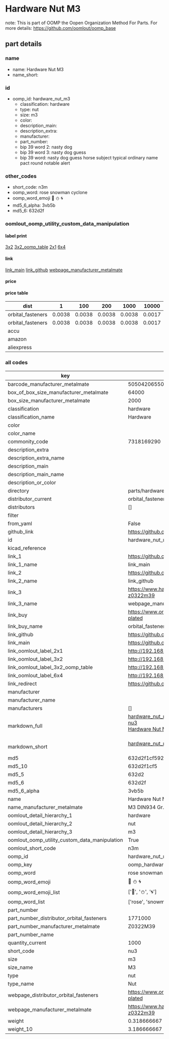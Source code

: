 # Hardware Nut M3  

note: This is part of OOMP the Oopen Organization Method For Parts. For more details: https://github.com/oomlout/oomp_base

##  part details
  







### name
* name: Hardware Nut M3
* name_short: 
### id
* oomp_id: hardware_nut_m3
  * classification: hardware
  * type: nut
  * size: m3
  * color: 
  * description_main: 
  * description_extra: 
  * manufacturer: 
  * part_number: 
  * bip 39 word 2: nasty dog
  * bip 39 word 3: nasty dog guess
  * bip 39 word: nasty dog guess horse subject typical ordinary name pact round notable alert

### other_codes
* short_code: n3m
* oomp_word: rose snowman cyclone
* oomp_word_emoji :rose: :snowman: :cyclone:
* md5_6_alpha: 3vb5b
* md5_6: 632d2f






### oomlout_oomp_utility_custom_data_manipulation
#### label print
[3x2](http://192.168.1.245:1112/?label=oomp%203vb5b)
[3x2_oomp_table](http://192.168.1.108:1112/?label=oomp%203vb5b)
[2x1](http://192.168.1.242:1112/?label=oomp%203vb5b)
[6x4](http://192.168.1.55:1112/?label=oomp%203vb5b)    

#### link

[link_main](https://github.com/oomlout/oomlout_oomp_version_1_messy/tree/main/parts/hardware_nut_m3) [link_github](https://github.com/oomlout/oomlout_oomp_version_1_messy/tree/main/parts/hardware_nut_m3) [webpage_manufacturer_metalmate](https://www.harclob2b.com/m3-din934-gr-8-din267-full-nut-zinc-plated-boxed-z0322m39)                            

#### price

#### price table
| dist | 1 | 100 | 200 | 1000 | 10000 |
|------|---|-----|-----|------|-------|
| orbital_fasteners | 0.0038 | 0.0038 | 0.0038 | 0.0038 | 0.0017 |
| orbital_fasteners | 0.0038 | 0.0038 | 0.0038 | 0.0038 | 0.0017 | 
| accu |  |  |  |  |  | 
| amazon |  |  |  |  |  | 
| aliexpress |  |  |  |  |  | 














### all codes 
| key | value |  
| --- | --- |  
| barcode_manufacturer_metalmate | 5050420655088 |  
| box_of_box_size_manufacturer_metalmate | 64000 |  
| box_size_manufacturer_metalmate | 2000 |  
| classification | hardware |  
| classification_name | Hardware |  
| color |  |  
| color_name |  |  
| commonity_code | 7318169290 |  
| description_extra |  |  
| description_extra_name |  |  
| description_main |  |  
| description_main_name |  |  
| description_or_color |   |  
| directory | parts/hardware_nut_m3 |  
| distributor_current | orbital_fasteners |  
| distributors | [] |  
| filter |  |  
| from_yaml | False |  
| github_link | https://github.com/oomlout/oomlout_oomp_part_src/tree/main/parts/hardware_nut_m3 |  
| id | hardware_nut_m3 |  
| kicad_reference |  |  
| link_1 | https://github.com/oomlout/oomlout_oomp_version_1_messy/tree/main/parts/hardware_nut_m3 |  
| link_1_name | link_main |  
| link_2 | https://github.com/oomlout/oomlout_oomp_version_1_messy/tree/main/parts/hardware_nut_m3 |  
| link_2_name | link_github |  
| link_3 | https://www.harclob2b.com/m3-din934-gr-8-din267-full-nut-zinc-plated-boxed-z0322m39 |  
| link_3_name | webpage_manufacturer_metalmate |  
| link_buy | https://www.orbitalfasteners.co.uk/products/m3-mild-steel-hexagon-full-nuts-bright-zinc-plated |  
| link_buy_name | orbital_fasteners |  
| link_github | https://github.com/oomlout/oomlout_oomp_version_1_messy/tree/main/parts/hardware_nut_m3 |  
| link_main | https://github.com/oomlout/oomlout_oomp_version_1_messy/tree/main/parts/hardware_nut_m3 |  
| link_oomlout_label_2x1 | http://192.168.1.242:1112/?label=oomp%203vb5b |  
| link_oomlout_label_3x2 | http://192.168.1.245:1112/?label=oomp%203vb5b |  
| link_oomlout_label_3x2_oomp_table | http://192.168.1.108:1112/?label=oomp%203vb5b |  
| link_oomlout_label_6x4 | http://192.168.1.55:1112/?label=oomp%203vb5b |  
| link_redirect | https://github.com/oomlout/oomlout_oomp_version_1_messy/tree/main/parts/hardware_nut_m3 |  
| manufacturer |  |  
| manufacturer_name |  |  
| manufacturers | [] |  
| markdown_full | [hardware_nut_m3](none)<br>[nu3](none)<br>[Hardware Nut M3](none)<br><br> |  
| markdown_short | [hardware_nut_m3](none)<br><br> |  
| md5 | 632d2f1cf592d38bafebf6dcced02499 |  
| md5_10 | 632d2f1cf5 |  
| md5_5 | 632d2 |  
| md5_6 | 632d2f |  
| md5_6_alpha | 3vb5b |  
| name | Hardware Nut M3 |  
| name_manufacturer_metalmate | M3 DIN934 Gr.8 DIN267 Full Nut Zinc Plated Boxed |  
| oomlout_detail_hierarchy_1 | hardware |  
| oomlout_detail_hierarchy_2 | nut |  
| oomlout_detail_hierarchy_3 | m3 |  
| oomlout_oomp_utility_custom_data_manipulation | True |  
| oomlout_short_code | n3m |  
| oomp_id | hardware_nut_m3 |  
| oomp_key | oomp_hardware_nut_m3 |  
| oomp_word | rose snowman cyclone |  
| oomp_word_emoji | :rose: :snowman: :cyclone: |  
| oomp_word_emoji_list | [':rose:', ':snowman:', ':cyclone:'] |  
| oomp_word_list | ['rose', 'snowman', 'cyclone'] |  
| part_number |  |  
| part_number_distributor_orbital_fasteners | 1771000 |  
| part_number_manufacturer_metalmate | Z0322M39 |  
| part_number_name |  |  
| quantity_current | 1000 |  
| short_code | nu3 |  
| size | m3 |  
| size_name | M3 |  
| type | nut |  
| type_name | Nut |  
| webpage_distributor_orbital_fasteners | https://www.orbitalfasteners.co.uk/products/m3-mild-steel-hexagon-full-nuts-bright-zinc-plated |  
| webpage_manufacturer_metalmate | https://www.harclob2b.com/m3-din934-gr-8-din267-full-nut-zinc-plated-boxed-z0322m39 |  
| weight | 0.318666667 |  
| weight_10 | 3.186666667 |  

